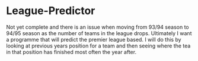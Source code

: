 # League-Predictor
Not yet complete and there is an issue when moving from 93/94 season to 94/95 season as the number of teams in the league drops.
Ultimately I want a programme that will predict the premier league based. I will do this by looking at previous years position for
a team and then seeing where the tea in that position has finished most often the year after.
